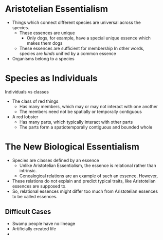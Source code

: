 # Aristotelian Essentialism
- Things which connect different species are universal across the species.
	- These essences are unique
		- Only dogs, for example, have a special unique essence which makes them dogs
	- These essences are sufficient for membership
In other words, species are *kinds* unified by a common essence
- Organisms belong to a species
# Species as Individuals
Individuals vs classes
- The class of red things
	- Has many members, which may or may not interact with one another
	- The members need not be spatially or temporally contiguous
- A red lobster
	- Has many parts, which typically interact with other parts
	- The parts form a spatiotemporally contiguous and bounded whole
# The New Biological Essentialism
- Species are classes defined by an essence
	- Unlike Aristotelian Essentialism, the essence is relational rather than intrinsic.
	- Genealogical relations are an example of such an essence.
However,
- These relations do not explain and predict typical traits, like Aristotelian essences are supposed to.
- So, relational essences might differ too much from Aristotelian essences to be called essences.
## Difficult Cases
- Swamp people have no lineage
- Artificially created life
- 
